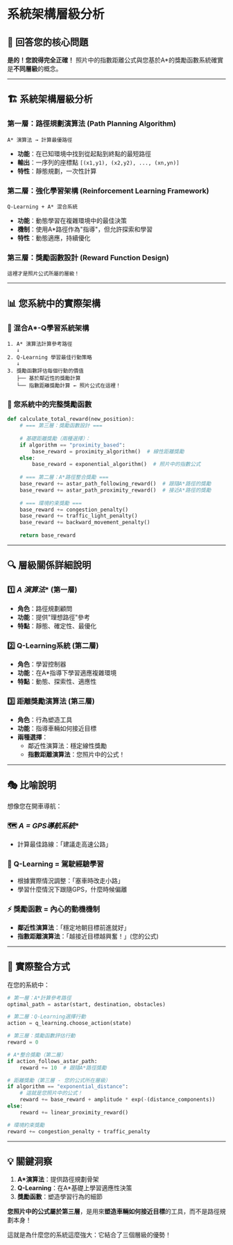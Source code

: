 # 系統架構層級分析

## 🎯 回答您的核心問題

**是的！您說得完全正確！** 照片中的指數距離公式與您基於A*的獎勵函數系統確實是**不同層級**的概念。

---

## 🏗️ 系統架構層級分析

### 第一層：**路徑規劃演算法** (Path Planning Algorithm)

```
A* 演算法 → 計算最優路徑
```

- **功能**：在已知環境中找到從起點到終點的最短路徑
- **輸出**：一序列的座標點 `[(x1,y1), (x2,y2), ..., (xn,yn)]`
- **特性**：靜態規劃，一次性計算

### 第二層：**強化學習架構** (Reinforcement Learning Framework)

```
Q-Learning + A* 混合系統
```

- **功能**：動態學習在複雜環境中的最佳決策
- **機制**：使用A*路徑作為"指導"，但允許探索和學習
- **特性**：動態適應，持續優化

### 第三層：**獎勵函數設計** (Reward Function Design)

```
這裡才是照片公式所屬的層級！
```

---

## 📊 您系統中的實際架構

### 🔄 混合A*-Q學習系統架構

```
1. A* 演算法計算參考路徑
   ↓
2. Q-Learning 學習最佳行動策略
   ↓
3. 獎勵函數評估每個行動的價值
   ├── 基於鄰近性的獎勵計算
   └── 指數距離獎勵計算 ← 照片公式在這裡！
```

### 🎯 您系統中的完整獎勵函數

```python
def calculate_total_reward(new_position):
    # === 第三層：獎勵函數設計 ===
    
    # 基礎距離獎勵（兩種選擇）：
    if algorithm == "proximity_based":
        base_reward = proximity_algorithm()  # 線性距離獎勵
    else:
        base_reward = exponential_algorithm()  # 照片中的指數公式
    
    # === 第二層：A*路徑整合獎勵 ===
    base_reward += astar_path_following_reward()  # 跟隨A*路徑的獎勵
    base_reward += astar_path_proximity_reward()  # 接近A*路徑的獎勵
    
    # === 環境約束獎勵 ===
    base_reward += congestion_penalty()
    base_reward += traffic_light_penalty()
    base_reward += backward_movement_penalty()
    
    return base_reward
```

---

## 🔍 層級關係詳細說明

### 1️⃣ **A* 演算法** (第一層)

- **角色**：路徑規劃顧問
- **功能**：提供"理想路徑"參考
- **特點**：靜態、確定性、最優化

### 2️⃣ **Q-Learning系統** (第二層)  

- **角色**：學習控制器
- **功能**：在A*指導下學習適應複雜環境
- **特點**：動態、探索性、適應性

### 3️⃣ **距離獎勵演算法** (第三層)

- **角色**：行為塑造工具
- **功能**：指導車輛如何接近目標
- **兩種選擇**：
  - 鄰近性演算法：穩定線性獎勵
  - **指數距離演算法**：您照片中的公式！

---

## 🎭 比喻說明

想像您在開車導航：

### 🗺️ **A* = GPS導航系統**

- 計算最佳路線：「建議走高速公路」

### 🧠 **Q-Learning = 駕駛經驗學習**

- 根據實際情況調整：「塞車時改走小路」
- 學習什麼情況下跟隨GPS，什麼時候偏離

### ⚡ **獎勵函數 = 內心的動機機制**

- **鄰近性演算法**：「穩定地朝目標前進就好」
- **指數距離演算法**：「越接近目標越興奮！」(您的公式)

---

## 🔧 實際整合方式

在您的系統中：

```python
# 第一層：A*計算參考路徑
optimal_path = astar(start, destination, obstacles)

# 第二層：Q-Learning選擇行動
action = q_learning.choose_action(state)

# 第三層：獎勵函數評估行動
reward = 0

# A*整合獎勵（第二層）
if action_follows_astar_path:
    reward += 10  # 跟隨A*路徑獎勵

# 距離獎勵（第三層 - 您的公式所在層級）
if algorithm == "exponential_distance":
    # 這就是您照片中的公式！
    reward += base_reward + amplitude * exp(-(distance_components))
else:
    reward += linear_proximity_reward()

# 環境約束獎勵
reward += congestion_penalty + traffic_penalty
```

---

## 💡 關鍵洞察

1. **A*演算法**：提供路徑規劃骨架
2. **Q-Learning**：在A*基礎上學習適應性決策  
3. **獎勵函數**：塑造學習行為的細節

**您照片中的公式屬於第三層**，是用來**塑造車輛如何接近目標**的工具，而不是路徑規劃本身！

這就是為什麼您的系統這麼強大：它結合了三個層級的優勢！
